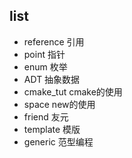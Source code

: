## list
+ reference 引用
+ point 指针
+ enum 枚举
+ ADT 抽象数据
+ cmake_tut   cmake的使用
+ space    new的使用
+ friend  友元
+ template  模版
+ generic  范型编程